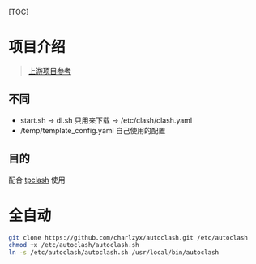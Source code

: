 [TOC]

# 项目介绍

> [上游项目参考](https://github.com/wanhebin/clash-for-linux)

## 不同

- start.sh -> dl.sh 只用来下载 -> /etc/clash/clash.yaml
- /temp/template_config.yaml 自己使用的配置

## 目的

配合 [tpclash](https://github.com/mritd/tpclash) 使用

# 全自动

```sh
git clone https://github.com/charlzyx/autoclash.git /etc/autoclash
chmod +x /etc/autoclash/autoclash.sh
ln -s /etc/autoclash/autoclash.sh /usr/local/bin/autoclash
```
